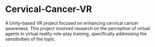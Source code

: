 # Cervical-Cancer-VR
A Unity-based VR project focused on enhancing cervical cancer awareness. This project involved research on the perception of virtual agents in virtual reality role-play training, specifically addressing the sensitivities of the topic. 
